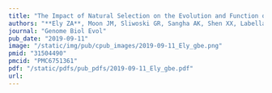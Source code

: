 ```yaml
---
title: "The Impact of Natural Selection on the Evolution and Function of Placentally Expressed Galectins"
authors: "**Ely ZA**, Moon JM, Sliwoski GR, Sangha AK, Shen XX, Labella AL, Meiler J, Capra JA, Rokas A."
journal: "Genome Biol Evol"
pub_date: "2019-09-11"
image: "/static/img/pub/cpub_images/2019-09-11_Ely_gbe.png"
pmid: "31504490"
pmcid: "PMC6751361"
pdf: "/static/pdfs/pub_pdfs/2019-09-11_Ely_gbe.pdf"
url: 
---
```

